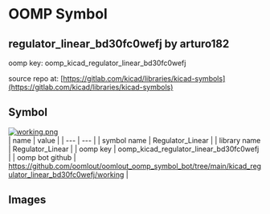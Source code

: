 # OOMP Symbol  
## regulator_linear_bd30fc0wefj  by arturo182  
  
oomp key: oomp_kicad_regulator_linear_bd30fc0wefj  
  
source repo at: [https://gitlab.com/kicad/libraries/kicad-symbols](https://gitlab.com/kicad/libraries/kicad-symbols)  
## Symbol  
  
[![working.png](working_600.png)](working.png)  
| name | value | 
| --- | --- | 
| symbol name | Regulator_Linear | 
| library name | Regulator_Linear | 
| oomp key | oomp_kicad_regulator_linear_bd30fc0wefj | 
| oomp bot github | https://github.com/oomlout/oomlout_oomp_symbol_bot/tree/main/kicad_regulator_linear_bd30fc0wefj/working | 
## Images  
